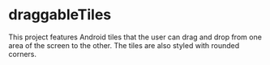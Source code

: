 # draggableTiles

This project features Android tiles that the user can drag and drop from one area of the screen to the other. The tiles are also styled with rounded corners.